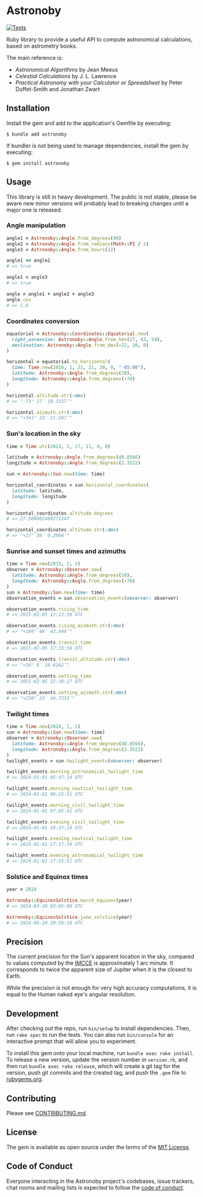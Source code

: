 # Astronoby

[![Tests](https://github.com/rhannequin/astronoby/workflows/Ruby/badge.svg)](https://github.com/rhannequin/astronoby/actions?query=workflow%3ARuby)

Ruby library to provide a useful API to compute astronomical calculations, based
on astrometry books.

The main reference is:
- _Astronomical Algorithms_ by Jean Meeus
- _Celestial Calculations_ by J. L. Lawrence
- _Practical Astronomy with your Calculator or Spreadsheet_ by Peter
  Duffet-Smith and Jonathan Zwart

## Installation

Install the gem and add to the application's Gemfile by executing:

    $ bundle add astronoby

If bundler is not being used to manage dependencies, install the gem by
executing:

    $ gem install astronoby

## Usage

This library is still in heavy development. The public is not stable, please
be aware new minor versions will probably lead to breaking changes until a
major one is released.

### Angle manipulation

```rb
angle1 = Astronoby::Angle.from_degrees(90)
angle2 = Astronoby::Angle.from_radians(Math::PI / 2)
angle3 = Astronoby::Angle.from_hours(12)

angle1 == angle2
# => true

angle1 < angle3
# => true

angle = angle1 + angle2 + angle3
angle.cos
# => 1.0
```

### Coordinates conversion

```rb
equatorial = Astronoby::Coordinates::Equatorial.new(
  right_ascension: Astronoby::Angle.from_hms(17, 43, 54),
  declination: Astronoby::Angle.from_dms(-22, 10, 0)
)

horizontal = equatorial.to_horizontal(
  time: Time.new(2016, 1, 21, 21, 30, 0, "-05:00"),
  latitude: Astronoby::Angle.from_degrees(38),
  longitude: Astronoby::Angle.from_degrees(-78)
)

horizontal.altitude.str(:dms)
# => "-73° 27′ 19.1557″"

horizontal.azimuth.str(:dms)
# => "+341° 33′ 21.587″"
```

### Sun's location in the sky

```rb
time = Time.utc(2023, 2, 17, 11, 0, 0)

latitude = Astronoby::Angle.from_degrees(48.8566)
longitude = Astronoby::Angle.from_degrees(2.3522)

sun = Astronoby::Sun.new(time: time)

horizontal_coordinates = sun.horizontal_coordinates(
  latitude: latitude,
  longitude: longitude
)

horizontal_coordinates.altitude.degrees
# => 27.500082409271247

horizontal_coordinates.altitude.str(:dms)
# => "+27° 30′ 0.2966″"
```

### Sunrise and sunset times and azimuths

```rb
time = Time.new(2015, 2, 5)
observer = Astronoby::Observer.new(
  latitude: Astronoby::Angle.from_degrees(38),
  longitude: Astronoby::Angle.from_degrees(-78)
)
sun = Astronoby::Sun.new(time: time)
observation_events = sun.observation_events(observer: observer)

observation_events.rising_time
# => 2015-02-05 12:12:59 UTC

observation_events.rising_azimuth.str(:dms)
# => "+109° 46′ 42.044″"

observation_events.transit_time
# => 2015-02-05 17:25:59 UTC

observation_events.transit_altitude.str(:dms)
# => "+36° 8′ 16.6162″"

observation_events.setting_time
# => 2015-02-05 22:39:27 UTC

observation_events.setting_azimuth.str(:dms)
# => "+250° 23′ 34.7233″"
```

### Twilight times

```rb
time = Time.new(2024, 1, 1)
sun = Astronoby::Sun.new(time: time)
observer = Astronoby::Observer.new(
  latitude: Astronoby::Angle.from_degrees(48.8566),
  longitude: Astronoby::Angle.from_degrees(2.3522)
)
twilight_events = sun.twilight_events(observer: observer)

twilight_events.morning_astronomical_twilight_time
# => 2024-01-01 05:47:14 UTC

twilight_events.morning_nautical_twilight_time
# => 2024-01-01 06:25:31 UTC

twilight_events.morning_civil_twilight_time
# => 2024-01-01 07:05:41 UTC

twilight_events.evening_civil_twilight_time
# => 2024-01-01 16:37:24 UTC

twilight_events.evening_nautical_twilight_time
# => 2024-01-01 17:17:34 UTC

twilight_events.evening_astronomical_twilight_time
# => 2024-01-01 17:55:51 UTC
```

### Solstice and Equinox times

```rb
year = 2024

Astronoby::EquinoxSolstice.march_equinox(year)
# => 2024-03-20 03:05:08 UTC

Astronoby::EquinoxSolstice.june_solstice(year)
# => 2024-06-20 20:50:18 UTC
```

## Precision

The current precision for the Sun's apparent location in the sky, compared 
to values computed by the [IMCCE] is approximately 1 arc minute. It corresponds
to twice the apparent size of Jupiter when it is the closest to Earth.

While the precision is not enough for very high accuracy computations, it is
equal to the Human naked eye's angular resolution.

[IMCCE]: https://www.imcce.fr

## Development

After checking out the repo, run `bin/setup` to install dependencies. Then, run
`rake spec` to run the tests. You can also run `bin/console` for an interactive
prompt that will allow you to experiment.

To install this gem onto your local machine, run `bundle exec rake install`. To
release a new version, update the version number in `version.rb`, and then run
`bundle exec rake release`, which will create a git tag for the version, push
git commits and the created tag, and push the `.gem` file to [rubygems.org].

[rubygems.org]: https://rubygems.org

## Contributing

Please see [CONTRIBUTING.md](https://github.com/rhannequin/astronoby/blob/main/CONTRIBUTING.md).

[code of conduct]: https://github.com/rhannequin/astronoby/blob/main/CODE_OF_CONDUCT.md

## License

The gem is available as open source under the terms of the [MIT License].

[MIT License]: https://opensource.org/licenses/MIT

## Code of Conduct

Everyone interacting in the Astronoby project's codebases, issue trackers, chat
rooms and mailing lists is expected to follow the [code of conduct].

[code of conduct]: https://github.com/rhannequin/astronoby/blob/main/CODE_OF_CONDUCT.md
